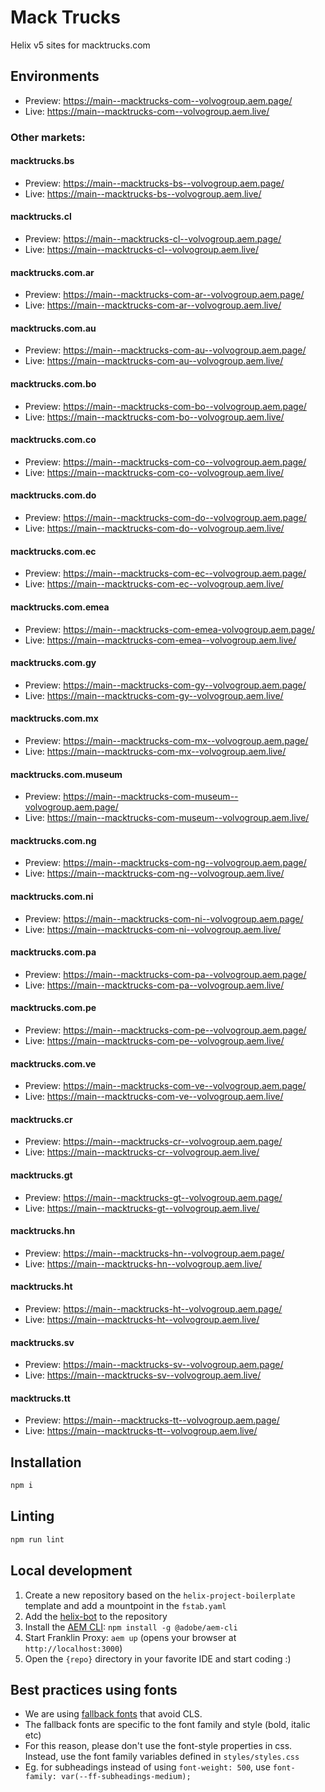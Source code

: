 # Mack Trucks
Helix v5 sites for macktrucks.com

## Environments
- Preview: https://main--macktrucks-com--volvogroup.aem.page/
- Live: https://main--macktrucks-com--volvogroup.aem.live/

### Other markets:

#### macktrucks.bs
- Preview: https://main--macktrucks-bs--volvogroup.aem.page/
- Live: https://main--macktrucks-bs--volvogroup.aem.live/

#### macktrucks.cl
- Preview: https://main--macktrucks-cl--volvogroup.aem.page/
- Live: https://main--macktrucks-cl--volvogroup.aem.live/

#### macktrucks.com.ar
- Preview: https://main--macktrucks-com-ar--volvogroup.aem.page/
- Live: https://main--macktrucks-com-ar--volvogroup.aem.live/

#### macktrucks.com.au
- Preview: https://main--macktrucks-com-au--volvogroup.aem.page/
- Live: https://main--macktrucks-com-au--volvogroup.aem.live/

#### macktrucks.com.bo
- Preview: https://main--macktrucks-com-bo--volvogroup.aem.page/
- Live: https://main--macktrucks-com-bo--volvogroup.aem.live/

#### macktrucks.com.co
- Preview: https://main--macktrucks-com-co--volvogroup.aem.page/
- Live: https://main--macktrucks-com-co--volvogroup.aem.live/

#### macktrucks.com.do
- Preview: https://main--macktrucks-com-do--volvogroup.aem.page/
- Live: https://main--macktrucks-com-do--volvogroup.aem.live/

#### macktrucks.com.ec
- Preview: https://main--macktrucks-com-ec--volvogroup.aem.page/
- Live: https://main--macktrucks-com-ec--volvogroup.aem.live/

#### macktrucks.com.emea
- Preview: https://main--macktrucks-com-emea-volvogroup.aem.page/
- Live: https://main--macktrucks-com-emea--volvogroup.aem.live/

#### macktrucks.com.gy
- Preview: https://main--macktrucks-com-gy--volvogroup.aem.page/
- Live: https://main--macktrucks-com-gy--volvogroup.aem.live/

#### macktrucks.com.mx
- Preview: https://main--macktrucks-com-mx--volvogroup.aem.page/
- Live: https://main--macktrucks-com-mx--volvogroup.aem.live/

#### macktrucks.com.museum
- Preview: https://main--macktrucks-com-museum--volvogroup.aem.page/
- Live: https://main--macktrucks-com-museum--volvogroup.aem.live/

#### macktrucks.com.ng
- Preview: https://main--macktrucks-com-ng--volvogroup.aem.page/
- Live: https://main--macktrucks-com-ng--volvogroup.aem.live/

#### macktrucks.com.ni
- Preview: https://main--macktrucks-com-ni--volvogroup.aem.page/
- Live: https://main--macktrucks-com-ni--volvogroup.aem.live/

#### macktrucks.com.pa
- Preview: https://main--macktrucks-com-pa--volvogroup.aem.page/
- Live: https://main--macktrucks-com-pa--volvogroup.aem.live/

#### macktrucks.com.pe
- Preview: https://main--macktrucks-com-pe--volvogroup.aem.page/
- Live: https://main--macktrucks-com-pe--volvogroup.aem.live/

#### macktrucks.com.ve
- Preview: https://main--macktrucks-com-ve--volvogroup.aem.page/
- Live: https://main--macktrucks-com-ve--volvogroup.aem.live/

#### macktrucks.cr
- Preview: https://main--macktrucks-cr--volvogroup.aem.page/
- Live: https://main--macktrucks-cr--volvogroup.aem.live/

#### macktrucks.gt
- Preview: https://main--macktrucks-gt--volvogroup.aem.page/
- Live: https://main--macktrucks-gt--volvogroup.aem.live/

#### macktrucks.hn
- Preview: https://main--macktrucks-hn--volvogroup.aem.page/
- Live: https://main--macktrucks-hn--volvogroup.aem.live/

#### macktrucks.ht
- Preview: https://main--macktrucks-ht--volvogroup.aem.page/
- Live: https://main--macktrucks-ht--volvogroup.aem.live/

#### macktrucks.sv
- Preview: https://main--macktrucks-sv--volvogroup.aem.page/
- Live: https://main--macktrucks-sv--volvogroup.aem.live/

#### macktrucks.tt
- Preview: https://main--macktrucks-tt--volvogroup.aem.page/
- Live: https://main--macktrucks-tt--volvogroup.aem.live/

## Installation

```sh
npm i
```

## Linting

```sh
npm run lint
```

## Local development

1. Create a new repository based on the `helix-project-boilerplate` template and add a mountpoint in the `fstab.yaml`
1. Add the [helix-bot](https://github.com/apps/helix-bot) to the repository
1. Install the [AEM CLI](https://github.com/adobe/helix-cli): `npm install -g @adobe/aem-cli`
1. Start Franklin Proxy: `aem up` (opens your browser at `http://localhost:3000`)
1. Open the `{repo}` directory in your favorite IDE and start coding :)

## Best practices using fonts

* We are using [fallback fonts](https://github.com/pixel-point/fontpie) that avoid CLS.
* The fallback fonts are specific to the font family and style (bold, italic etc)
* For this reason, please don't use the font-style properties in css. Instead, use the font family variables defined in `styles/styles.css`
* Eg. for subheadings instead of using `font-weight: 500`, use `font-family: var(--ff-subheadings-medium);`

